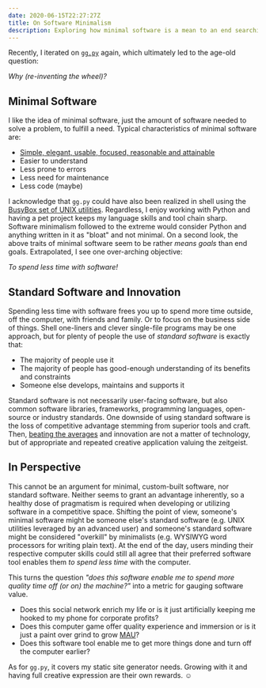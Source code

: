 ```yaml
---
date: 2020-06-15T22:27:27Z
title: On Software Minimalism
description: Exploring how minimal software is a mean to an end searching for quality software.
---
```


Recently, I iterated on [`gg.py`](https://ooz.github.io/ggpy/) again, which ultimately led to the age-old question:

*Why (re-inventing the wheel)?*

## Minimal Software

I like the idea of minimal software, just the amount of software needed to solve a problem, to fulfill a need. Typical characteristics of minimal software are:

* [Simple, elegant, usable, focused, reasonable and attainable](https://suckless.org/philosophy/)
* Easier to understand
* Less prone to errors
* Less need for maintenance
* Less code (maybe)

I acknowledge that `gg.py` could have also been realized in shell using the [BusyBox set of UNIX utilities](https://busybox.net/).
Regardless, I enjoy working with Python and having a pet project keeps my language skills and tool chain sharp.
Software minimalism followed to the extreme would consider Python and anything written in it as "bloat" and not minimal. On a second look, the above traits of minimal software seem to be rather *means goals* than end goals. Extrapolated, I see one over-arching objective:

*To spend less time with software!*

## Standard Software and Innovation

Spending less time with software frees you up to spend more time outside, off the computer, with friends and family. Or to focus on the business side of things. Shell one-liners and clever single-file programs may be one approach, but for plenty of people the use of *standard software* is exactly that:

* The majority of people use it
* The majority of people has good-enough understanding of its benefits and constraints
* Someone else develops, maintains and supports it

Standard software is not necessarily user-facing software, but also common software libraries, frameworks, programming languages, open-source or industry standards.
One downside of using standard software is the loss of competitive advantage stemming from superior tools and craft. Then, [beating the averages](http://www.paulgraham.com/avg.html) and innovation are not a matter of technology, but of appropriate and repeated creative application valuing the zeitgeist.

## In Perspective

This cannot be an argument for minimal, custom-built software, nor standard software. Neither seems to grant an advantage inherently, so a healthy dose of pragmatism is required when developing or utilizing software in a competitive space.
Shifting the point of view, someone's minimal software might be someone else's standard software (e.g. UNIX utilities leveraged by an advanced user) and someone's standard software might be considered "overkill" by minimalists (e.g. WYSIWYG word processors for writing plain text).
At the end of the day, users minding their respective computer skills could still all agree that their preferred software tool enables them *to spend less time* with the computer.

This turns the question *"does this software enable me to spend more quality time off (or on) the machine?"* into a metric for gauging software value.

* Does this social network enrich my life or is it just artificially keeping me hooked to my phone for corporate profits?
* Does this computer game offer quality experience and immersion or is it just a paint over grind to grow [MAU](https://www.investopedia.com/terms/m/monthly-active-user-mau.asp)?
* Does this software tool enable me to get more things done and turn off the computer earlier?

As for `gg.py`, it covers my static site generator needs. Growing with it and having full creative expression are their own rewards. ☺

